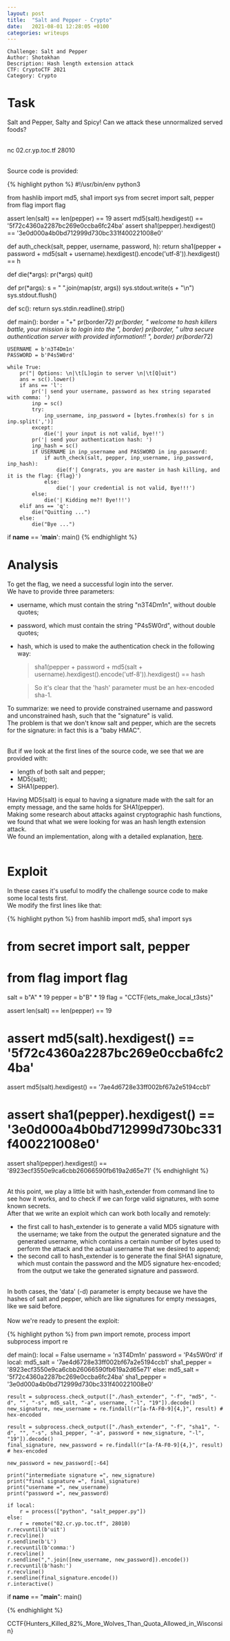 ```yaml
---
layout: post
title:  "Salt and Pepper - Crypto"
date:   2021-08-01 12:28:05 +0100
categories: writeups
---
```


```
Challenge: Salt and Pepper
Author: Shotokhan
Description: Hash length extension attack
CTF: CryptoCTF 2021
Category: Crypto
```

# Task
Salt and Pepper, Salty and Spicy! Can we attack these unnormalized served foods? <br> <br>

nc 02.cr.yp.toc.tf 28010 <br> <br>

Source code is provided: <br>

{% highlight python %}
#!/usr/bin/env python3

from hashlib import md5, sha1
import sys
from secret import salt, pepper
from flag import flag


assert len(salt) == len(pepper)	== 19
assert md5(salt).hexdigest()	== '5f72c4360a2287bc269e0ccba6fc24ba'
assert sha1(pepper).hexdigest() == '3e0d000a4b0bd712999d730bc331f400221008e0'


def auth_check(salt, pepper, username, password, h):
	return sha1(pepper + password + md5(salt + username).hexdigest().encode('utf-8')).hexdigest() == h

def die(*args):
	pr(*args)
	quit()

def pr(*args):
	s = " ".join(map(str, args))
	sys.stdout.write(s + "\n")
	sys.stdout.flush()

def sc():
	return sys.stdin.readline().strip()

def main():
	border = "+"
	pr(border*72)
	pr(border, "  welcome to hash killers battle, your mission is to login into the ", border)
	pr(border, "  ultra secure authentication server with provided information!!    ", border)
	pr(border*72)

	USERNAME = b'n3T4Dm1n'
	PASSWORD = b'P4s5W0rd'

	while True:
		pr("| Options: \n|\t[L]ogin to server \n|\t[Q]uit")
		ans = sc().lower()
		if ans == 'l':
			pr('| send your username, password as hex string separated with comma: ')
			inp = sc()
			try:
				inp_username, inp_password = [bytes.fromhex(s) for s in inp.split(',')]
			except:
				die('| your input is not valid, bye!!')
			pr('| send your authentication hash: ')
			inp_hash = sc()
			if USERNAME in inp_username and PASSWORD in inp_password:
				if auth_check(salt, pepper, inp_username, inp_password, inp_hash):
					die(f'| Congrats, you are master in hash killing, and it is the flag: {flag}')
				else:
					die('| your credential is not valid, Bye!!!')
			else:
				die('| Kidding me?! Bye!!!')
		elif ans == 'q':
			die("Quitting ...")
		else:
			die("Bye ...")

if __name__ == '__main__':
	main()
{% endhighlight %}

# Analysis
To get the flag, we need a successful login into the server. <br>
We have to provide three parameters: <br>

- username, which must contain the string "n3T4Dm1n", without double quotes;
- password, which must contain the string "P4s5W0rd", without double quotes;
- hash, which is used to make the authentication check in the following way:
    > sha1(pepper + password + md5(salt + username).hexdigest().encode('utf-8')).hexdigest() == hash
                                                                               
    > So it's clear that the 'hash' parameter must be an hex-encoded sha-1.
                                                                                                                                                                                                                                                                    
To summarize: we need to provide constrained username and password and unconstrained hash, such that the "signature" is valid. <br>
The problem is that we don't know salt and pepper, which are the secrets for the signature: in fact this is a "baby HMAC". <br> <br>

But if we look at the first lines of the source code, we see that we are provided with: <br>

- length of both salt and pepper;
- MD5(salt);
- SHA1(pepper).

Having MD5(salt) is equal to having a signature made with the salt for an empty message, and the same holds for SHA1(pepper). <br>
Making some research about attacks against cryptographic hash functions, we found that what we were looking for was an hash length extension attack. <br>
We found an implementation, along with a detailed explanation, [here](https://github.com/iagox86/hash_extender). <br> <br>

# Exploit
In these cases it's useful to modify the challenge source code to make some local tests first. <br>
We modify the first lines like that:

{% highlight python %}
from hashlib import md5, sha1
import sys
# from secret import salt, pepper
# from flag import flag
salt = b"A" * 19
pepper = b"B" * 19
flag = "CCTF{lets_make_local_t3sts}"

assert len(salt) == len(pepper)	== 19
# assert md5(salt).hexdigest()	== '5f72c4360a2287bc269e0ccba6fc24ba'
assert md5(salt).hexdigest() == '7ae4d6728e33ff002bf67a2e5194ccb1'
# assert sha1(pepper).hexdigest() == '3e0d000a4b0bd712999d730bc331f400221008e0'
assert sha1(pepper).hexdigest() == '8923ecf3550e9ca6cbb26066590fb619a2d65e71' 
{% endhighlight %}

<br>
At this point, we play a little bit with hash_extender from command line to see how it works, and to check if we can forge valid signatures, with some known secrets. <br>
After that we write an exploit which can work both locally and remotely:

- the first call to hash_extender is to generate a valid MD5 signature with the username; we take from the output the generated signature and the generated username, which contains a certain number of bytes used to perform the attack and the actual username that we desired to append;
- the second call to hash_extender is to generate the final SHA1 signature, which must contain the password and the MD5 signature hex-encoded; from the output we take the generated signature and password.

<br>
In both cases, the 'data' (-d) parameter is empty because we have the hashes of salt and pepper, which are like signatures for empty messages, like we said before.
<br> <br>
Now we're ready to present the exploit:

{% highlight python %}
from pwn import remote, process
import subprocess
import re


def main():
    local = False
    username = 'n3T4Dm1n'
    password = 'P4s5W0rd'
    if local:
        md5_salt = '7ae4d6728e33ff002bf67a2e5194ccb1'
        sha1_pepper = '8923ecf3550e9ca6cbb26066590fb619a2d65e71'
    else:
        md5_salt = '5f72c4360a2287bc269e0ccba6fc24ba'
        sha1_pepper = '3e0d000a4b0bd712999d730bc331f400221008e0'

    result = subprocess.check_output(["./hash_extender", "-f", "md5", "-d", "", "-s", md5_salt, "-a", username, "-l", "19"]).decode()
    new_signature, new_username = re.findall(r"[a-fA-F0-9]{4,}", result) # hex-encoded
    
    result = subprocess.check_output(["./hash_extender", "-f", "sha1", "-d", "", "-s", sha1_pepper, "-a", password + new_signature, "-l", "19"]).decode()
    final_signature, new_password = re.findall(r"[a-fA-F0-9]{4,}", result) # hex-encoded
    
    new_password = new_password[:-64]

    print("intermediate signature =", new_signature)
    print("final signature =", final_signature)
    print("username =", new_username)
    print("password =", new_password)

    if local:
        r = process(["python", "salt_pepper.py"])
    else:
        r = remote("02.cr.yp.toc.tf", 28010)
    r.recvuntil(b'uit')
    r.recvline()
    r.sendline(b'L')
    r.recvuntil(b'comma:')
    r.recvline()
    r.sendline(",".join([new_username, new_password]).encode())
    r.recvuntil(b'hash:')
    r.recvline()
    r.sendline(final_signature.encode())
    r.interactive()


if __name__ == "__main__":
    main()

{% endhighlight %}

CCTF{Hunters_Killed_82%_More_Wolves_Than_Quota_Allowed_in_Wisconsin}
                                                                                                                                                                                                                                                                                                                                                                                                                                                                             
